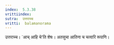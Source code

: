 ```yaml
---
index:  5.3.38
vrittiindex: 
sutra:  उत्तराच्च
vritti:  balamanorama 
---
```


उत्तराच्च। `आच् आहि चे'ति शेषः। अतसुचा आतिना च चत्वारि रूपाणि। 

